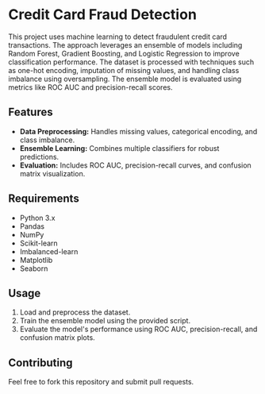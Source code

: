 

# Credit Card Fraud Detection

This project uses machine learning to detect fraudulent credit card transactions. The approach leverages an ensemble of models including Random Forest, Gradient Boosting, and Logistic Regression to improve classification performance. The dataset is processed with techniques such as one-hot encoding, imputation of missing values, and handling class imbalance using oversampling. The ensemble model is evaluated using metrics like ROC AUC and precision-recall scores.

## Features

- **Data Preprocessing:** Handles missing values, categorical encoding, and class imbalance.
- **Ensemble Learning:** Combines multiple classifiers for robust predictions.
- **Evaluation:** Includes ROC AUC, precision-recall curves, and confusion matrix visualization.

## Requirements

- Python 3.x
- Pandas
- NumPy
- Scikit-learn
- Imbalanced-learn
- Matplotlib
- Seaborn

## Usage

1. Load and preprocess the dataset.
2. Train the ensemble model using the provided script.
3. Evaluate the model's performance using ROC AUC, precision-recall, and confusion matrix plots.

## Contributing
Feel free to fork this repository and submit pull requests.
